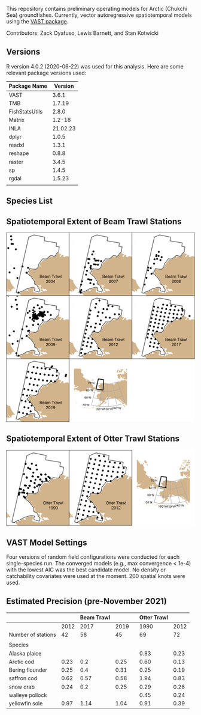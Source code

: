 This repository contains preliminary operating models for Arctic (Chukchi Sea) 
groundfishes. Currently, vector autoregressive spatiotemporal models using the
[VAST package](https://github.com/James-Thorson-NOAA/VAST).

Contributors: Zack Oyafuso, Lewis Barnett, and Stan Kotwicki

## Versions
R version 4.0.2 (2020-06-22) was used for this analysis. Here are some relevant
package versions used:

| Package Name    | Version        |
|-----------------|----------------|
| VAST            | 3.6.1          | 
| TMB             | 1.7.19         |   
| FishStatsUtils  | 2.8.0          | 
| Matrix          | 1.2-18         | 
| INLA            | 21.02.23       | 
| dplyr           | 1.0.5          | 
| readxl          | 1.3.1          | 
| reshape         | 0.8.8          | 
| raster          | 3.4.5          | 
| sp              | 1.4.5          | 
| rgdal           | 1.5.23         | 
|                 |                | 

## Species List

## Spatiotemporal Extent of Beam Trawl Stations
![Location of stations for each gear and year surveyed via beam trawl](graphics/map_of_beamtrawl_stations.png)

## Spatiotemporal Extent of Otter Trawl Stations
![Location of stations for each gear and year surveyed via otter trawl](graphics/map_of_ottertrawl_stations.png)

## VAST Model Settings
Four versions of random field configurations were conducted for each 
single-species run. The converged models (e.g., max convergence < 1e-4)
with the lowest AIC was the best candidate model. No density or catchability
covariates were used at the moment. 200 spatial knots were used.

## Estimated Precision (pre-November 2021)
|                            |      | Beam   Trawl |      |   | Otter   Trawl |      |
|----------------------------|------|--------------|------|---|---------------|------|
|                            | 2012 | 2017         | 2019 |   | 1990          | 2012 |
| Number of stations         | 42   | 58           | 45   |   | 69            | 72   |
|                            |      |              |      |   |               |      |
| Species                    |      |              |      |   |               |      |
| Alaska plaice              |      |              |      |   | 0.83          | 0.23 |
| Arctic cod                 | 0.23 | 0.2          | 0.25 |   | 0.60          | 0.13 |
| Bering flounder            | 0.25 | 0.4          | 0.31 |   | 0.25          | 0.19 |
| saffron cod                | 0.62 | 0.57         | 0.58 |   | 1.94          | 0.83 |
| snow crab                  | 0.24 | 0.2          | 0.25 |   | 0.29          | 0.26 |
| walleye pollock            |      |              |      |   | 0.45          | 0.24 |
| yellowfin sole             | 0.97 | 1.14         | 1.04 |   | 0.91          | 0.39 |
